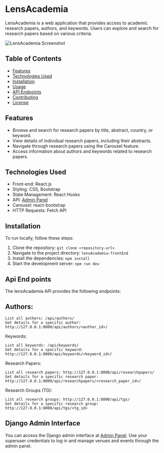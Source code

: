 # LensAcademia

LensAcademia is a web application that provides access to academic research papers, authors, and keywords. Users can explore and search for research papers based on various criteria.

![LensAcademia Screenshot](screenshot.png)

## Table of Contents

- [Features](#features)
- [Technologies Used](#technologies-used)
- [Installation](#installation)
- [Usage](#usage)
- [API Endpoints](#api-endpoints)
- [Contributing](#contributing)
- [License](#license)

## Features

- Browse and search for research papers by title, abstract, country, or keyword.
- View details of individual research papers, including their abstracts.
- Navigate through research papers using the Carousel feature.
- Access information about authors and keywords related to research papers.

## Technologies Used

- Front-end: React.js
- Styling: CSS, Bootstrap
- State Management: React Hooks
- API: [Admin Panel](http://127.0.0.1:8000/admin/)
- Carousel: react-bootstrap
- HTTP Requests: Fetch API

## Installation

To run locally, follow these steps:

1. Clone the repository: `git clone <repository-url>`
2. Navigate to the project directory: `lensAcademia-frontEnd`
3. Install the dependencies: `npm install`
4. Start the development server: `npm run dev`

## Api End points

The lensAcademia API provides the following endpoints:

## Authors:

    List all authors: /api/authors/
    Get details for a specific author: http://127.0.0.1:8000/api/authors/<author_id>/

Keywords:

    List all keywords: /api/keywords/
    Get details for a specific keyword: http://127.0.0.1:8000/api/keywords/<keyword_id>/

Research Papers:

    List all research papers: http://127.0.0.1:8000/api/researchpapers/
    Get details for a specific research paper: http://127.0.0.1:8000/api/researchpapers/<research_paper_id>/

Research Groups (TG):

    List all research groups: http://127.0.0.1:8000/api/tgs/
    Get details for a specific research group: http://127.0.0.1:8000/api/tgs/<tg_id>

## Django Admin Interface

You can access the Django admin interface at [Admin Panel](http://127.0.0.1:8000/admin/). Use your superuser credentials to log in and manage venues and events through the admin panel.